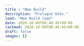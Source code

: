 ```yaml
---
title : "New Build"
description: "Prologue Doks."
lead: "New Build lead"
date: 2020-10-06T08:48:45+00:00
lastmod: 2020-10-06T08:48:45+00:00
draft: false
images: []
---
```

